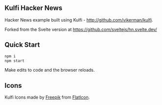 ## Kulfi Hacker News

Hacker News example built using Kulfi - http://github.com/vikerman/kulfi.

Forked from the Svelte version at https://github.com/sveltejs/hn.svelte.dev/

## Quick Start

```sh
npm i
npm start
```

Make edits to code and the browser reloads.

## Icons

Kulfi Icons made by [Freepik](https://www.freepik.com) from [FlatIcon](www.flaticon.com).
